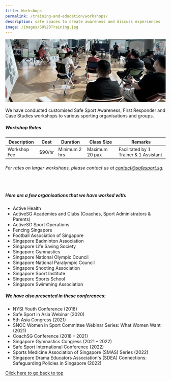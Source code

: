 ```yaml
---
title: Workshops
permalink: /training-and-education/workshops/
description: safe spaces to create awareness and discuss experiences
image: /images/SO%20Training.jpg
---
```

![Alt text for image on Isomer site](/images/workshops.jpg)

We have conducted customised Safe Sport Awareness, First Responder and Case Studies workshops to various sporting organisations
and groups.


##### Workshop Rates

| Description | Cost | Duration | Class Size |Remarks |
| -------- | -------- | -------- | -------- | -------- |
| Workshop Fee | $90/hr | Minimum 2 hrs |Maximum 20 pax | Facilitated by 1 Trainer &amp; 1 Assistant | 

###### *For rates on larger workshops, please contact us at [contact@safesport.sg](mailto:contact@safesport.sg).*

<br>

##### Here are a few organisations that we have worked with:
* Active Health
* ActiveSG Academies and Clubs (Coaches, Sport Administrators &amp; Parents)
* ActiveSG Sport Operations 
* Fencing Singapore
* Football Association of Singapore
* Singapore Badminton Association
* Singapore Life Saving Society
* Singapore Gymnastics
* Singapore National Olympic Council
* Singapore National Paralympic Council 
* Singapore Shooting Association
* Singapore Sport Institute
* Singapore Sports School
* Singapore Swimming Association


##### We have also presented in these conferences:
*   NYSI Youth Conference (2018)
*   Safe Sport in Asia Webinar (2020)
*   5th&nbsp;Asia Congress (2021)
*   SNOC Women in Sport Committee Webinar Series: What Women Want (2021)
*   CoachSG Conference (2018 – 2021)
*   Singapore Gymnastics Congress (2021 – 2022)
*   Safe Sport International Conference (2022)
*   Sports Medicine Association of Singapore (SMAS) Series (2022)
*   Singapore Drama Educators Association's (SDEA) Connections: Safeguarding Policies in Singapore (2022)

[Click here to go back to top](#workshop-rates)
